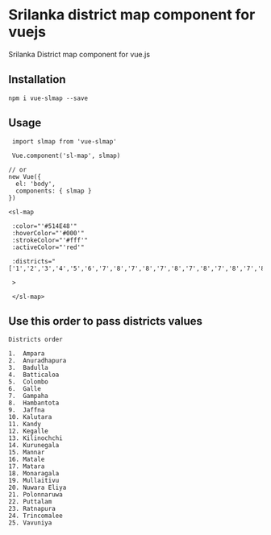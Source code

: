 #  Srilanka district map component for vuejs

Srilanka District map component for vue.js

## Installation

  `npm i vue-slmap --save`


 ## Usage
```
 import slmap from 'vue-slmap'

 Vue.component('sl-map', slmap)

// or
new Vue({
  el: 'body',
  components: { slmap }
})

```

```
<sl-map

 :color="'#514E48'" 
 :hoverColor="'#000'"
 :strokeColor="'#fff'"
 :activeColor="'red'"

 :districts="['1','2','3','4','5','6','7','8','7','8','7','8','7','8','7','8','7','8']" 
 
 >

 </sl-map>
```
## Use this order to pass districts values
```
Districts order

1.  Ampara
2.  Anuradhapura
3.  Badulla
4.  Batticaloa
5.  Colombo
6.  Galle
7.  Gampaha
8.  Hambantota
9.  Jaffna
10. Kalutara
11. Kandy
12. Kegalle
13. Kilinochchi
14. Kurunegala
15. Mannar
16. Matale
17. Matara
18. Monaragala
19. Mullaitivu
20. Nuwara Eliya
21. Polonnaruwa
22. Puttalam
23. Ratnapura
24. Trincomalee
25. Vavuniya


